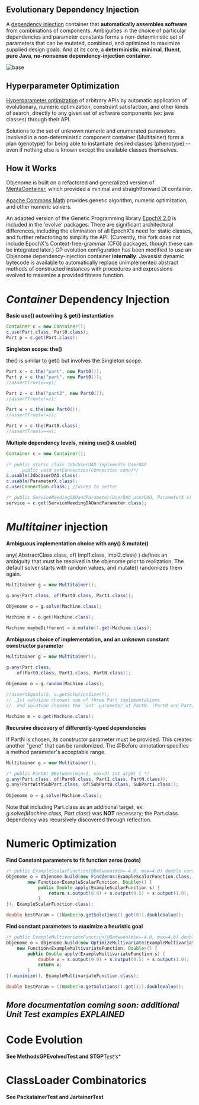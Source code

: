 Evolutionary Dependency Injection
------------------------------

A [dependency injection](https://en.wikipedia.org/wiki/Dependency_injection) container that **automatically assembles software** from combinations of components.  Ambiguities in the choice of particular dependencies and parameter constants forms a non-deterministic set of parameters that can be mutated, combined, and optimized to maximize supplied design goals.  And at its core, a **deterministic**, **minimal**, **fluent**, **pure Java**, **no-nonsense** **dependency-injection container**.


![base](https://raw.githubusercontent.com/automenta/objenome/master/objenome.jpg)


Hyperparameter Optimization
---------------------------
[Hyperparameter optimization](https://en.wikipedia.org/wiki/Hyperparameter_optimization) of arbitrary APIs by automatic application of evolutionary, numeric optimization, constraint satisfaction, and other kinds of search, directly to any given set of software components (ex: java classes) through their API.

Solutions to the set of unknown numeric and enumerated parameters involved in a non-deterministic component container (Multitainer) form a plan (genotype) for being able to instantiate desired classes (phenotype) -- even if nothing else is known except the available classes themselves.


How it Works
------------

Objenome is built on a refactored and generalized version of [MentaContainer](http://mentacontainer.soliveirajr.com/mtw/Page/Intro/en/mentacontainer-overview), which provided a minimal and straightforward DI container.

[Apache Commons Math](http://commons.apache.org/proper/commons-math/apidocs/org/apache/commons/math3/) provides genetic algorithm, numeric optimization, and other numeric solvers.

An adapted version of the Genetic Programming library [EpochX 2.0](https://github.com/tc33/) is included in the 'evolve' packages.  There are significant architectural differences, including the elimination of all EpochX's need for static classes, and further refactoring to simplify the API. (Currently, this fork does not include EpochX's Context-free-grammar (CFG) packages, though these can be integrated later.)  GP evolution configuration has been modified to use an Objenome dependency-injection container __internally__.  Javassist dynamic bytecode is available to automatically replace unimplemented abstract methods of constructed instances with procedures and expressions evolved to maximize a provided fitness function.


*Container* Dependency Injection
======================

**Basic use() autowiring & get() instantiation**
``` java
Container c = new Container();
c.use(Part.class, Part0.class);
Part p = c.get(Part.class);
```

**Singleton scope: the()**

the() is similar to get() but involves the Singleton scope.

``` java
Part x = c.the("part", new Part0());
Part y = c.the("part", new Part0());
//assertTrue(x==y);

Part z = c.the("part2", new Part0());
//assertTrue(x!=z);

Part w = c.the(new Part0());
//assertTrue(w!=z);

Part v = c.the(Part0.class);
//assertTrue(v==w);
```

**Multiple dependency levels, mixing use() & usable()**

``` java
Container c = new Container();    
    
/* public static class JdbcUserDAO implements UserDAO 
      public void setConnection(Connection conn)*/
c.usable(JdbcUserDAO.class);
c.usable(ParameterX.class);
c.use(Connection.class); //wires to setter

/* public ServiceNeedingDAOandParameter(UserDAO userDAO, ParameterX x) */
service = c.get(ServiceNeedingDAOandParameter.class);
```

*Multitainer* injection
=====

**Ambiguous implementation choice with any() & mutate()**

any( AbstractClass.class, of( Impl1.class, Impl2.class) ) defines an ambiguity that must be resolved in the objenome prior to realization.  The default solver starts with random values, and mutate() randomizes them again.

``` java
Multitainer g = new Multitainer();

g.any(Part.class, of(Part0.class, Part1.class));
                
Objenome o = g.solve(Machine.class);

Machine m = o.get(Machine.class);

Machine maybeDifferent = o.mutate().get(Machine.class); 
```

**Ambiguous choice of implementation, and an unknown constant constructor parameter**

``` java
Multitainer g = new Multitainer();

g.any(Part.class, 
    of(Part0.class, Part1.class, PartN.class));
                
Objenome o = g.random(Machine.class);

//assertEquals(2, o.getSolutionSize());
//  1st solution chooses one of three Part implementations
//  2nd solution chooses the 'int' parameter of PartN. (Part0 and Part1 take no parameters as their names suggest)

Machine m = o.get(Machine.class);
```



**Recursive discovery of differently-typed dependencies**

If PartN is chosen, its constructor parameter must be provided.  This creates another "gene" that can be randomized.  The @Before annotation specifies a method parameter's acceptable range.

``` java
Multitainer g = new Multitainer();

/* public PartN( @Between(min=1, max=3) int arg0) { */
g.any(Part.class, of(Part0.class, Part1.class, PartN.class));
g.any(PartWithSubPart.class, of(SubPart0.class, SubPart1.class));
                
Objenome o = g.solve(Machine.class);

```
Note that including Part.class as an additional target, ex: *g.solve(Machine.class, Part.class)* was **NOT** necessary; the Part.class dependency was recursively discovered through reflection.




Numeric Optimization
==================

**Find Constant parameters to fit function zeros (roots)**
``` java
/* public ExampleScalarFunction(@Between(min=-4.0, max=4.0) double constParameter) */
Objenome o = Objenome.build(new FindZeros(ExampleScalarFunction.class,
        new Function<ExampleScalarFunction, Double>() {            
            public Double apply(ExampleScalarFunction s) {                
                return s.output(0.0) + s.output(0.5) + s.output(1.0);
            }            
}), ExampleScalarFunction.class);

double bestParam = ((Number)o.getSolutions().get(0)).doubleValue();
```
        
**Find constant parameters to maximize a heuristic goal**
``` java        
/* public ExampleMultivariateFunction(@Between(min=-4.0, max=4.0) double a, boolean b)  */
Objenome o = Objenome.build(new OptimizeMultivariate(ExampleMultivariateFunction.class, 
    new Function<ExampleMultivariateFunction, Double>() {
        public Double apply(ExampleMultivariateFunction s) {      
            double v = s.output(0.0) + s.output(0.5) + s.output(1.0);
            return v;
        }    
}).minimize(), ExampleMultivariateFunction.class);

double bestParam = ((Number)o.getSolutions().get(1)).doubleValue();
```
        




***More documentation coming soon: additional Unit Test examples EXPLAINED***
-----------------------------------------------------------------




Code Evolution
============

**See MethodsGPEvolvedTest and STGP***Test's**

ClassLoader Combinatorics
====

**See PackatainerTest and JartainerTest**
